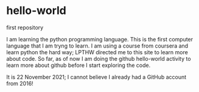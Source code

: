 # hello-world
first repository

I am learning the python programming language.
This is the first computer language that I am tryng to learn.
I am using a course from coursera and learn python the hard way; LPTHW directed me to this site to learn more about code.
So far, as of now I am doing the github hello-world activity to learn more about github before I start exploring the code.

It is 22 November 2021; I cannot believe I already had a GitHub account from 2016!
